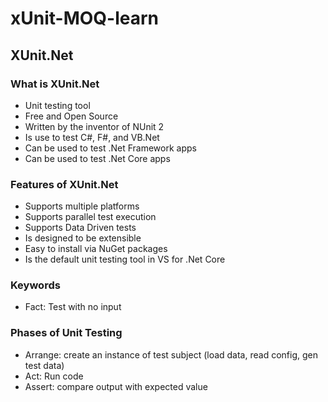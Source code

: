 # xUnit-MOQ-learn

## XUnit.Net
### What is XUnit.Net
- Unit testing tool
- Free and Open Source
- Written by the inventor of NUnit 2
- Is use to test C#, F#, and VB.Net
- Can be used to test .Net Framework apps
- Can be used to test .Net Core apps
### Features of XUnit.Net
- Supports multiple platforms
- Supports parallel test execution
- Supports Data Driven tests
- Is designed to be extensible
- Easy to install via NuGet packages
- Is the default unit testing tool in VS for .Net Core
### Keywords
- Fact: Test with no input
### Phases of Unit Testing
- Arrange: create an instance of test subject (load data, read config, gen test data)
- Act: Run code
- Assert: compare output with expected value